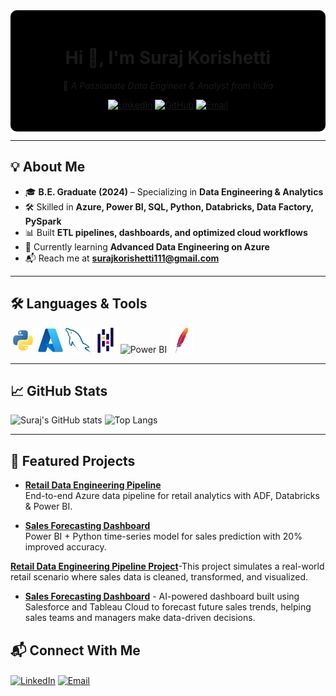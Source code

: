 <!-- Header Section -->
<div align="center" style="background-color:black; padding:20px; border-radius:10px;">
  
# Hi 👋, I'm **Suraj Korishetti**  
🚀 *A Passionate Data Engineer & Analyst from India*  

[![LinkedIn](https://img.shields.io/badge/LinkedIn-Connect-blue?style=for-the-badge&logo=linkedin)](https://www.linkedin.com/in/suraj-korishetti-333a44258)
[![GitHub](https://img.shields.io/badge/GitHub-Follow-lightgrey?style=for-the-badge&logo=github)](https://github.com/Suri6363498)
[![Email](https://img.shields.io/badge/Email-Contact-red?style=for-the-badge&logo=gmail)](mailto:surajkorishetti111@gmail.com)

</div>

---

## 💡 About Me
- 🎓 **B.E. Graduate (2024)** – Specializing in **Data Engineering & Analytics**
- 🛠 Skilled in **Azure, Power BI, SQL, Python, Databricks, Data Factory, PySpark**
- 📊 Built **ETL pipelines, dashboards, and optimized cloud workflows**
- 🌱 Currently learning **Advanced Data Engineering on Azure**
- 📬 Reach me at **surajkorishetti111@gmail.com**

---

## 🛠 Languages & Tools
<p align="left">
  <img src="https://raw.githubusercontent.com/devicons/devicon/master/icons/python/python-original.svg" alt="Python" width="40" height="40"/>
  <img src="https://raw.githubusercontent.com/devicons/devicon/master/icons/azure/azure-original.svg" alt="Azure" width="40" height="40"/>
  <img src="https://raw.githubusercontent.com/devicons/devicon/master/icons/mysql/mysql-original.svg" alt="MySQL" width="40" height="40"/>
  <img src="https://raw.githubusercontent.com/devicons/devicon/master/icons/pandas/pandas-original.svg" alt="Pandas" width="40" height="40"/>
  <img src="https://raw.githubusercontent.com/devicons/devicon/master/icons/powerbi/powerbi-original.svg" alt="Power BI" width="40" height="40"/>
  <img src="https://raw.githubusercontent.com/devicons/devicon/master/icons/apache/apache-original.svg" alt="Apache" width="40" height="40"/>
</p>

---

## 📈 GitHub Stats
![Suraj's GitHub stats](https://github-readme-stats.vercel.app/api?username=Suri6363498&show_icons=true&theme=dark&hide_border=true)
![Top Langs](https://github-readme-stats.vercel.app/api/top-langs/?username=Suri6363498&layout=compact&theme=dark&hide_border=true)

---

## 🚀 Featured Projects
- **[Retail Data Engineering Pipeline](https://github.com/Suri6363498/retail-data-engineering-pipeline)**  
  End-to-end Azure data pipeline for retail analytics with ADF, Databricks & Power BI.
  
- **[Sales Forecasting Dashboard](https://github.com/Suri6363498/sales-forecasting-dashboard)**  
  Power BI + Python time-series model for sales prediction with 20% improved accuracy.
  
 **[Retail Data Engineering Pipeline Project](https://github.com/Suri6363498/retail-data-engineering-pipeline)**-This project simulates a real-world retail scenario where sales data is cleaned, transformed, and visualized.
  
- **[Sales Forecasting Dashboard](https://github.com/Suri6363498/sales-forecasting-dashboard)** - AI-powered dashboard built using Salesforce and Tableau Cloud to forecast future sales trends, helping sales teams and managers make data-driven decisions.


## 📬 Connect With Me
<p align="left">
<a href="https://linkedin.com/in/suraj-korishetti-333a44258" target="blank"><img align="center" src="https://cdn.jsdelivr.net/gh/devicons/devicon/icons/linkedin/linkedin-original.svg" alt="LinkedIn" height="30" width="30" /></a>
<a href="mailto:surajkorishetti111@gmail.com" target="blank"><img align="center" src="https://upload.wikimedia.org/wikipedia/commons/4/4e/Mail_%28iOS%29.svg" alt="Email" height="30" width="30" /></a>
</p>
